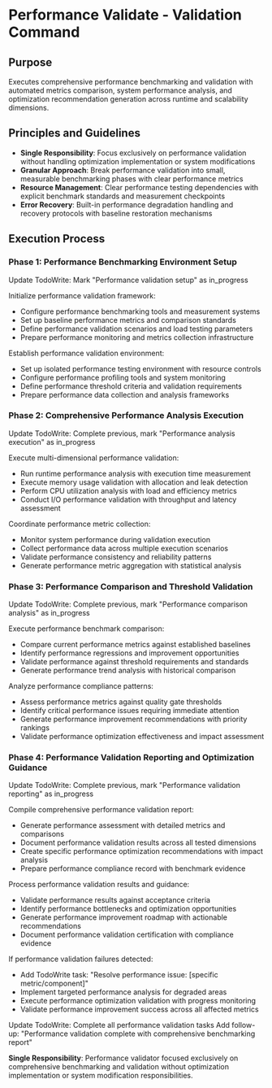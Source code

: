 # Performance Validate - Validation Command

## Purpose
Executes comprehensive performance benchmarking and validation with automated metrics comparison, system performance analysis, and optimization recommendation generation across runtime and scalability dimensions.

## Principles and Guidelines

- **Single Responsibility**: Focus exclusively on performance validation without handling optimization implementation or system modifications
- **Granular Approach**: Break performance validation into small, measurable benchmarking phases with clear performance metrics
- **Resource Management**: Clear performance testing dependencies with explicit benchmark standards and measurement checkpoints
- **Error Recovery**: Built-in performance degradation handling and recovery protocols with baseline restoration mechanisms

## Execution Process

### Phase 1: Performance Benchmarking Environment Setup
Update TodoWrite: Mark "Performance validation setup" as in_progress

Initialize performance validation framework:
- Configure performance benchmarking tools and measurement systems
- Set up baseline performance metrics and comparison standards
- Define performance validation scenarios and load testing parameters
- Prepare performance monitoring and metrics collection infrastructure

Establish performance validation environment:
- Set up isolated performance testing environment with resource controls
- Configure performance profiling tools and system monitoring
- Define performance threshold criteria and validation requirements
- Prepare performance data collection and analysis frameworks

### Phase 2: Comprehensive Performance Analysis Execution
Update TodoWrite: Complete previous, mark "Performance analysis execution" as in_progress

Execute multi-dimensional performance validation:
- Run runtime performance analysis with execution time measurement
- Execute memory usage validation with allocation and leak detection
- Perform CPU utilization analysis with load and efficiency metrics
- Conduct I/O performance validation with throughput and latency assessment

Coordinate performance metric collection:
- Monitor system performance during validation execution
- Collect performance data across multiple execution scenarios
- Validate performance consistency and reliability patterns
- Generate performance metric aggregation with statistical analysis

### Phase 3: Performance Comparison and Threshold Validation
Update TodoWrite: Complete previous, mark "Performance comparison analysis" as in_progress

Execute performance benchmark comparison:
- Compare current performance metrics against established baselines
- Identify performance regressions and improvement opportunities
- Validate performance against threshold requirements and standards
- Generate performance trend analysis with historical comparison

Analyze performance compliance patterns:
- Assess performance metrics against quality gate thresholds
- Identify critical performance issues requiring immediate attention
- Generate performance improvement recommendations with priority rankings
- Validate performance optimization effectiveness and impact assessment

### Phase 4: Performance Validation Reporting and Optimization Guidance
Update TodoWrite: Complete previous, mark "Performance validation reporting" as in_progress

Compile comprehensive performance validation report:
- Generate performance assessment with detailed metrics and comparisons
- Document performance validation results across all tested dimensions
- Create specific performance optimization recommendations with impact analysis
- Prepare performance compliance record with benchmark evidence

Process performance validation results and guidance:
- Validate performance results against acceptance criteria
- Identify performance bottlenecks and optimization opportunities
- Generate performance improvement roadmap with actionable recommendations
- Document performance validation certification with compliance evidence

If performance validation failures detected:
- Add TodoWrite task: "Resolve performance issue: [specific metric/component]"
- Implement targeted performance analysis for degraded areas
- Execute performance optimization validation with progress monitoring
- Validate performance improvement success across all affected metrics

Update TodoWrite: Complete all performance validation tasks
Add follow-up: "Performance validation complete with comprehensive benchmarking report"

**Single Responsibility**: Performance validator focused exclusively on comprehensive benchmarking and validation without optimization implementation or system modification responsibilities.